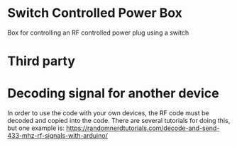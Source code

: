# Switch Controlled Power Box
 Box for controlling an RF controlled power plug using a switch

# Third party

# Decoding signal for another device
In order to use the code with your own devices, the RF code must be decoded and copied into the code. There are several tutorials for doing this, but one example is:
https://randomnerdtutorials.com/decode-and-send-433-mhz-rf-signals-with-arduino/
